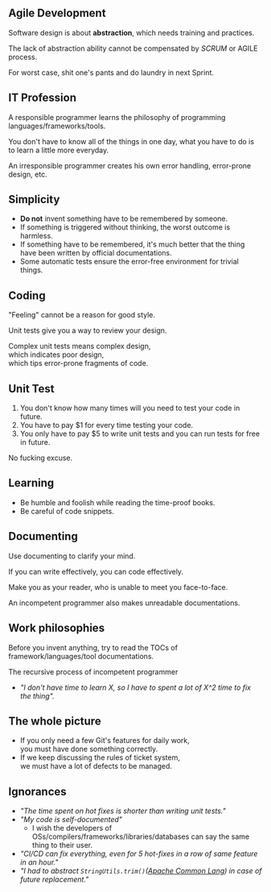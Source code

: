 ## Agile Development

Software design is about **abstraction**, which needs training and practices.

The lack of abstraction ability cannot be compensated by _SCRUM_ or AGILE process.

For worst case, shit one's pants and do laundry in next Sprint.

## IT Profession

A responsible programmer learns the philosophy of programming languages/frameworks/tools.

You don't have to know all of the things in one day,
what you have to do is to learn a little more everyday.

An irresponsible programmer creates his own error handling, error-prone design, etc.

## Simplicity

* **Do not** invent something have to be remembered by someone.
* If something is triggered without thinking, the worst outcome is harmless.
* If something have to be remembered, it's much better that the thing have been written by official documentations.
* Some automatic tests ensure the error-free environment for trivial things.

## Coding

"Feeling" cannot be a reason for good style.

Unit tests give you a way to review your design.

Complex unit tests means complex design,<br>
which indicates poor design,<br>
which tips error-prone fragments of code.

## Unit Test

1. You don't know how many times will you need to test your code in future.
1. You have to pay $1 for every time testing your code.
1. You only have to pay $5 to write unit tests and you can run tests for free in future.

No fucking excuse.

## Learning

* Be humble and foolish while reading the time-proof books.
* Be careful of code snippets.

## Documenting

Use documenting to clarify your mind.

If you can write effectively, you can code effectively.

Make you as your reader, who is unable to meet you face-to-face.

An incompetent programmer also makes unreadable documentations.

## Work philosophies

Before you invent anything, try to read the TOCs of framework/languages/tool documentations.

The recursive process of incompetent programmer

* _"I don't have time to learn X, so I have to spent a lot of X^2 time to fix the thing"._

## The whole picture

* If you only need a few Git's features for daily work,<br>
you must have done something correctly.
* If we keep discussing the rules of ticket system,<br>
we must have a lot of defects to be managed.

## Ignorances

* _"The time spent on hot fixes is shorter than writing unit tests."_
* _"My code is self-documented"_
  * I wish the developers of OSs/compilers/frameworks/libraries/databases can say the same thing to their user.
* _"CI/CD can fix everything, even for 5 hot-fixes in a row of same feature in an hour."_
* _"I had to abstract `StringUtils.trim()`([Apache Common Lang](https://commons.apache.org/proper/commons-lang/)) in case of future replacement."_
